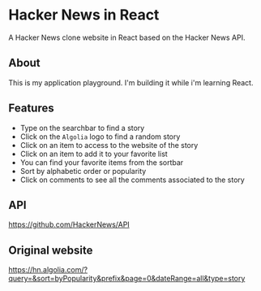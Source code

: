 # Hacker News in React

A Hacker News clone website in React based on the Hacker News API.

## About

This is my application playground. I'm building it while i'm learning React.

## Features

- Type on the searchbar to find a story
- Click on the `Algolia` logo to find a random story
- Click on an item to access to the website of the story
- Click on an item to add it to your favorite list
- You can find your favorite items from the sortbar
- Sort by alphabetic order or popularity
- Click on comments to see all the comments associated to the story

## API

https://github.com/HackerNews/API

## Original website

https://hn.algolia.com/?query=&sort=byPopularity&prefix&page=0&dateRange=all&type=story
